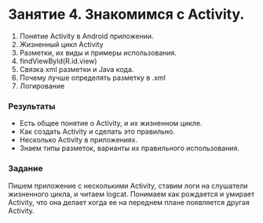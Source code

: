 # Занятие 4. Знакомимся с Activity.


1. Понятие Activity в Android приложении.
2. Жизненный цикл Activity
3. Разметки, их виды и примеры использования.
4. findViewById(R.id.view)
5. Связка xml разметки и Java кода.
6. Почему лучше определять разметку в .xml
7. Логирование


### Результаты
* Есть общее понятие о Activity, и их жизненном цикле. 
* Как создать Activity и сделать это правильно. 
* Несколько Activity в приложениях. 
* Знаем типы разметок, варианты их правильного использования. 


### Задание 
Пишем приложение с несколькими Activity, ставим логи на слушатели жизненного цикла, и читаем logcat.  Понимаем как рождается и умирает Activity, что она делает когда ее на переднем плане появляется другая Activity. 




